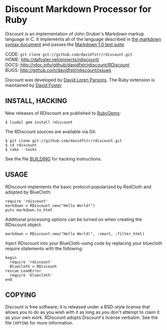 Discount Markdown Processor for Ruby
====================================

Discount is an implementation of John Gruber's Markdown markup language in C. It
implements all of the language described in [the markdown syntax document][1] and
passes the [Markdown 1.0 test suite][2].

CODE: `git clone git://github.com/davidfstr/rdiscount.git`  
HOME: <http://dafoster.net/projects/rdiscount/>  
DOCS: <http://rdoc.info/github/davidfstr/rdiscount/RDiscount>  
BUGS: <http://github.com/davidfstr/rdiscount/issues>  

Discount was developed by [David Loren Parsons][3]. The Ruby extension
is maintained by [David Foster][4].

[1]: http://daringfireball.net/projects/markdown/syntax
[2]: http://daringfireball.net/projects/downloads/MarkdownTest_1.0.zip
[3]: http://www.pell.portland.or.us/~orc
[4]: https://github.com/davidfstr

INSTALL, HACKING
----------------

New releases of RDiscount are published to [RubyGems][]:

    $ [sudo] gem install rdiscount

The RDiscount sources are available via Git:

    $ git clone git://github.com/davidfstr/rdiscount.git
    $ cd rdiscount
    $ rake --tasks

See the file [BUILDING][] for hacking instructions.

[RubyGems]: https://rubygems.org/gems/rdiscount
[BUILDING]: https://github.com/davidfstr/rdiscount/blob/master/BUILDING

USAGE
-----

RDiscount implements the basic protocol popularized by RedCloth and adopted
by BlueCloth:

    require 'rdiscount'
    markdown = RDiscount.new("Hello World!")
    puts markdown.to_html

Additional processing options can be turned on when creating the
RDiscount object:

    markdown = RDiscount.new("Hello World!", :smart, :filter_html)

Inject RDiscount into your BlueCloth-using code by replacing your bluecloth
require statements with the following:

    begin
      require 'rdiscount'
      BlueCloth = RDiscount
    rescue LoadError
      require 'bluecloth'
    end

COPYING
-------

Discount is free software;  it is released under a BSD-style license
that allows you to do as you wish with it as long as you don't attempt
to claim it as your own work. RDiscount adopts Discount's license
verbatim. See the file `COPYING` for more information.

